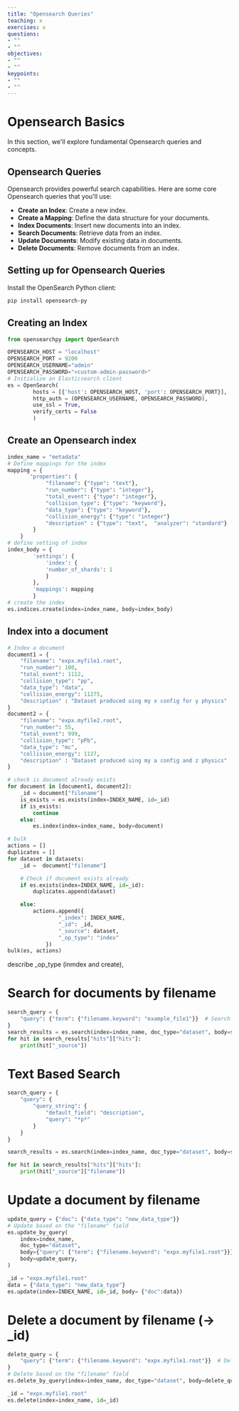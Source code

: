 ```yaml
---
title: "Opensearch Queries"
teaching: x
exercises: x
questions:
- ""
- ""
objectives:
- ""
- ""
keypoints:
- ""
- ""
---
```


# Opensearch Basics

In this section, we'll explore fundamental Opensearch queries and concepts.

## Opensearch Queries

Opensearch provides powerful search capabilities. Here are some core Opensearch queries that you'll use:

- **Create an Index**: Create a new index.
- **Create a Mapping**: Define the data structure for your documents.
- **Index Documents**: Insert new documents into an index.
- **Search Documents**: Retrieve data from an index.
- **Update Documents**: Modify existing data in documents.
- **Delete Documents**: Remove documents from an index.

## Setting up for Opensearch Queries

Install the OpenSearch Python client:
```bash
pip install opensearch-py
```


## Creating an Index
```python
from opensearchpy import OpenSearch

OPENSEARCH_HOST = "localhost"
OPENSEARCH_PORT = 9200  
OPENSEARCH_USERNAME="admin"
OPENSEARCH_PASSWORD="<custom-admin-password>"
# Initialize an Elasticsearch client
es = OpenSearch(
        hosts = [{'host': OPENSEARCH_HOST, 'port': OPENSEARCH_PORT}],
        http_auth = (OPENSEARCH_USERNAME, OPENSEARCH_PASSWORD),
        use_ssl = True,
        verify_certs = False
        )
```

## Create an Opensearch index
```python
index_name = "metadata"
# Define mappings for the index
mapping = {
       "properties": {
            "filename": {"type": "text"},
            "run_number": {"type": "integer"},
            "total_event": {"type": "integer"},
            "collision_type": {"type": "keyword"},
            "data_type": {"type": "keyword"},
            "collision_energy": {"type": "integer"}
            "description" : {"type": "text",  "analyzer": "standard"}  
        }
    }
# define setting of index
index_body = {
        'settings': {
            'index': {
            'number_of_shards': 1
            }
        },
        'mappings': mapping
        }
# create the index
es.indices.create(index=index_name, body=index_body)
```



## Index into a document

```python
# Index a document
document1 = {
    "filename": "expx.myfile1.root",
    "run_number": 100,
    "total_event": 1112,
    "collision_type": "pp",
    "data_type": "data",
    "collision_energy": 11275,
    "description" : "Dataset produced uing my x config for y physics"
}
document2 = {
    "filename": "expx.myfile2.root",
    "run_number": 55,
    "total_event": 999,
    "collision_type": "pPb",
    "data_type": "mc",
    "collision_energy": 1127,
    "description" : "Dataset produced uing my a config and z physics"
}

# check is document already exists
for document in [document1, document2]:
    _id = document["filename"]
    is_exists = es.exists(index=INDEX_NAME, id=_id)
    if is_exists:
        continue
    else:
        es.index(index=index_name, body=document)

# bulk
actions = []
duplicates = []
for dataset in datasets:
    _id =  document["filename"]

    # Check if document exists already
    if es.exists(index=INDEX_NAME, id=_id):
        duplicates.append(dataset)

    else:
        actions.append({    
                "_index": INDEX_NAME,
                "_id": _id,
                "_source": dataset,
                "_op_type": "index"
            })
bulk(es, actions)
```
describe _op_type (inmdex and create),


# Search for documents by filename
```python
search_query = {
    "query": {"term": {"filename.keyword": "example_file1"}}  # Search by filename
}
search_results = es.search(index=index_name, doc_type="dataset", body=search_query)
for hit in search_results["hits"]["hits"]:
    print(hit["_source"])
```

# Text Based Search
```python
search_query = {
    "query": {
        "query_string": {
            "default_field": "description",
            "query": "*p*"
        }
    }
}

search_results = es.search(index=index_name, doc_type="dataset", body=search_query)

for hit in search_results["hits"]["hits"]:
    print(hit["_source"]["filename"])
```


# Update a document by filename
```python
update_query = {"doc": {"data_type": "new_data_type"}}
# Update based on the "filename" field
es.update_by_query(
    index=index_name,
    doc_type="dataset",
    body={"query": {"term": {"filename.keyword": "expx.myfile1.root"}}},
    body=update_query,
)
```

```python
_id = "expx.myfile1.root"
data = {"data_type": "new_data_type"}
es.update(index=INDEX_NAME, id=_id, body= {"doc":data})
```


# Delete a document by filename (-> _id)
```python
delete_query = {
    "query": {"term": {"filename.keyword": "expx.myfile1.root"}}  # Delete by filename
}
# Delete based on the "filename" field
es.delete_by_query(index=index_name, doc_type="dataset", body=delete_query)
```

```python
_id = "expx.myfile1.root"
es.delete(index=index_name, id=_id)
```
